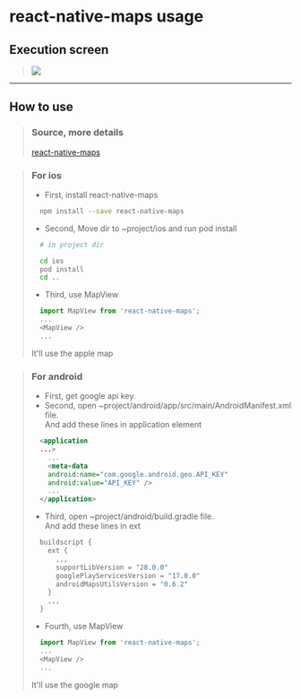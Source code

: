 # react-native-maps usage

## Execution screen

> <img src="./images/RN_map.png" />

---

## How to use

> ### Source, more details
>
> [react-native-maps](https://github.com/react-native-community/react-native-maps)

> ### **For ios**
>
> - First, install react-native-maps
>
> ```bash
>   npm install --save react-native-maps
> ```
>
> - Second, Move dir to ~project/ios and run pod install
>
> ```bash
>   # in project dir
>
>   cd ios
>   pod install
>   cd ..
> ```
>
> - Third, use MapView
>
> ```javascript
>   import MapView from 'react-native-maps';
>   ...
>   <MapView />
>   ...
> ```
>
> It'll use the apple map

> ### **For android**
>
> - First, get google api key.
> - Second, open ~project/android/app/src/main/AndroidManifest.xml file. <br/> And add these lines in application element
>
> ```xml
>   <application
>   ...>
>     ...
>     <meta-data
>     android:name="com.google.android.geo.API_KEY"
>     android:value="API_KEY" />
>     ...
>   </application>
> ```
>
> - Third, open ~project/android/build.gradle file. <br/> And add these lines in ext
>
> ```gradle
>   buildscript {
>     ext {
>       ,,,
>       supportLibVersion = "28.0.0"
>       googlePlayServicesVersion = "17.0.0"
>       androidMapsUtilsVersion = "0.6.2"
>     }
>     ,,,
>   }
> ```
>
> - Fourth, use MapView
>
> ```javascript
>   import MapView from 'react-native-maps';
>   ...
>   <MapView />
>   ...
> ```
>
> It'll use the google map
